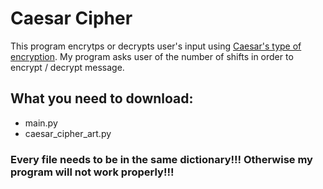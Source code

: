 # Caesar Cipher
This program encrytps or decrypts user's input using [Caesar's type of encryption](https://en.wikipedia.org/wiki/Caesar_cipher). My program asks user of the number of shifts in order to encrypt / decrypt message.
## What you need to download:
- main.py
- caesar_cipher_art.py
### Every file needs to be in the same dictionary!!! Otherwise my program will not work properly!!!
